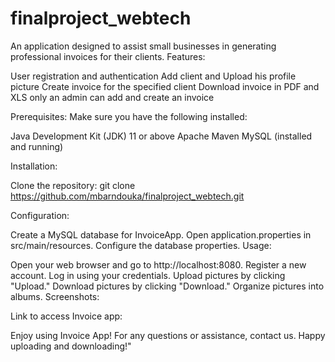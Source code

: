# finalproject_webtech
An application designed to assist small businesses in generating professional invoices for their clients.
Features:

User registration and authentication
Add client and Upload his profile picture
Create invoice for the specified client
Download invoice in PDF and XLS
only an admin can add and create an invoice

Prerequisites:
Make sure you have the following installed:

Java Development Kit (JDK) 11 or above
Apache Maven
MySQL (installed and running)

Installation:

Clone the repository: git clone https://github.com/mbarndouka/finalproject_webtech.git

Configuration:

Create a MySQL database for InvoiceApp.
Open application.properties in src/main/resources.
Configure the database properties.
Usage:

Open your web browser and go to http://localhost:8080.
Register a new account.
Log in using your credentials.
Upload pictures by clicking "Upload."
Download pictures by clicking "Download."
Organize pictures into albums.
Screenshots:


Link to access Invoice app:

Enjoy using Invoice App! For any questions or assistance, contact us. Happy uploading and downloading!"
